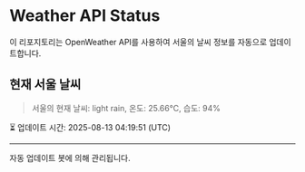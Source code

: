 
# Weather API Status

이 리포지토리는 OpenWeather API를 사용하여 서울의 날씨 정보를 자동으로 업데이트합니다.

## 현재 서울 날씨
> 서울의 현재 날씨: light rain, 온도: 25.66°C, 습도: 94%

⏳ 업데이트 시간: 2025-08-13 04:19:51 (UTC)

---
자동 업데이트 봇에 의해 관리됩니다.

